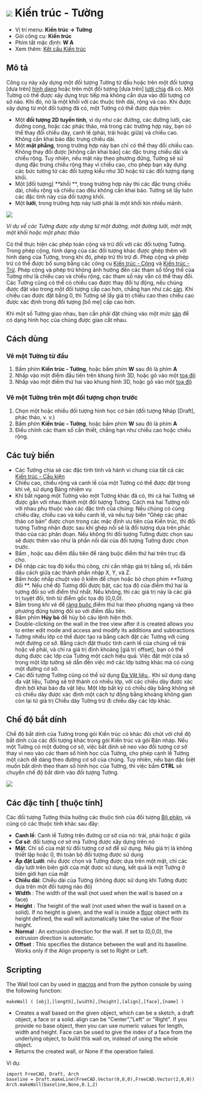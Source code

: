 # ![](images/Arch_Wall.svg) Kiến trúc - Tường

- Vị trí menu: **Kiến trúc → Tường**
- Gói công cụ: **Kiến trúc**
- Phím tắt mặc định: **W A**
- Xem thêm: [Kết cấu Kiến trúc](Arch_Structure)

## Mô tả

Công cụ này xây dựng một đối tượng Tường từ đầu hoặc trên một đối tượng [dựa trên] [hình dạng](Part_Module) hoặc trên một đối tượng [dựa trên] [lưới chia](Mesh_Module) đã có. Một Tường có thể được xây dựng trực tiếp mà không cần dựa vào đối tượng cơ sở nào. Khi đó, nó là một khối với các thuộc tính dài, rộng và cao. Khi được xây dựng từ một đối tượng đã có, một Tường có thể được dựa trên:

- Một **đối tượng 2D tuyến tính**, ví dụ như các đường, các đường lưới, các đường cong, hoặc các phác thảo, mà trong các trường hợp này, bạn có thể thay đổi chiều dày, canh lề (phải, trái hoặc giữa) và chiều cao. Không cần khai báo đặc trưng chiều dài.
- Một **mặt phẳng**, trong trường hợp này bạn chỉ có thể thay đổi chiều cao. Không thay đổi được [không cần khai báo] các đặc trưng chiều dài và chiều rộng. Tuy nhiên, nếu mặt này theo phương đứng, Tường sẽ sử dụng đặc trưng chiều rộng thay vì chiều cao, cho phép bạn xây dựng các bức tường từ các đối tượng kiểu như 3D hoặc từ các đối tượng dạng khối.
- Một [đối tượng] **khối **, trong trường hợp này thì các đặc trưng chiều dài, chiều rộng và chiều cao đều không cần khai báo. Tường sẽ lấy luôn các đặc tính này của đối tượng khối.
- Một **lưới**, trong trường hợp này lưới phải là một khối kín nhiều mảnh.

![](images/Arch_Wall_example.jpg)

*Ví dụ về các Tường được xây dựng từ một đường, một đường lưới, một mặt, một khối hoặc một phác thảo*

Có thể thực hiện các phép toán cộng và trừ đối với các đối tượng Tường. Trong phép cộng, hình dạng của các đối tượng khác được ghép thêm với hình dạng của Tường, trong khi đó, phép trừ thì trừ đi. Phép cộng và phép trừ có thể được bổ sung bằng các công cụ [Kiến trúc - Cộng](Arch_Add) và [Kiến trúc - Trừ](Arch_Remove). Phép cộng và phép trừ không ảnh hưởng đến các tham số tổng thể của Tường như là chiều cao và chiều rộng, các tham số này vẫn có thể thay đổi. Các Tường cũng có thể có chiều cao được thay đổi tự động, nếu chúng được đặt vào trong một đối tượng cấp cao hơn, chẳng hạn như các [sàn](Arch_Floor "wikilink"). Khi chiều cao được đặt bằng 0, thì Tường sẽ lấy giá trị chiều cao theo chiều cao được xác định trong đối tượng [bố mẹ] cấp cao hơn.

Khi một số Tường giao nhau, bạn cần phải đặt chúng vào một mức [sàn](Arch_Floor "wikilink") để có dạng hình học của chúng được giao cắt nhau.

## Cách dùng

### Vẽ một Tường từ đầu

1. Bấm phím **Kiến trúc - Tường**, hoặc bấm phím **W** sau đó là phím **A**
2. Nhấp vào một điểm đầu tiên trên khung hình 3D, hoặc gõ vào một [toạ độ](Draft_Coordinates "wikilink")
3. Nhấp vào một điểm thứ hai vào khung hình 3D, hoặc gõ vào một [toạ độ](Draft_Coordinates "wikilink")

### Vẽ một Tường trên một đối tượng chọn trước

1. Chọn một hoặc nhiều đối tượng hình học cơ bản (đối tượng Nháp [Draft], phác thảo, v. v.)
2. Bấm phím **Kiến trúc - Tường**, hoặc bấm phím **W** sau đó là phím **A**
3. Điều chỉnh các tham số cần thiết, chẳng hạn như chiều cao hoặc chiều rộng.

## Các tuỳ biến

- Các Tường chia sẻ các đặc tính tính và hành vi chung của tất cả các [Kiến trúc - Cấu kiện](Arch_Component "wikilink")
- Chiều cao, chiều rộng và canh lề của một Tường có thể được đặt trong khi vẽ, sử dụng Bảng nhiệm vụ
- Khi bắt ngang một Tường vào một Tường khác đã có, thì cả hai Tường sẽ được gắn với nhau thành một đối tượng Tường. Cách mà hai Tường nối với nhau phụ thuộc vào các đặc tính của chúng: Nếu chúng có cùng chiều dày, chiều cao và kiểu canh lề, và nếu tuỳ biến “Ghép các phác thảo cơ bản” được chọn trong các mặc định ưu tiên của Kiến trúc, thì đối tượng Tường nhận được sau khi ghép nối sẽ là đối tượng dựa trên phác thảo của các phân đoạn. Nếu không thì đối tượng Tường được chọn sau sẽ được thêm vào như là phần nối dài của đối tượng Tường được chọn trước.
- Bấm , hoặc sau điểm đầu tiên để ràng buộc điểm thứ hai trên trục đã cho.
- Để nhập các toạ độ kiểu thủ công, chỉ cần nhập giá trị bằng số, rồi bấm dấu cách giữa các thành phần nhập X, Y, và Z.
- Bấm hoặc nhấp chuột vào ô kiểm để chọn hoặc bỏ chọn phím **Tương đối **. Nếu chế độ Tương đối được bật, các tọa độ của điểm thứ hai là tương đối so với điểm thứ nhất. Nếu không, thì các giá trị này là các giá trị tuyệt đối, tính từ điểm gốc tọa độ (0,0,0).
- Bấm trong khi vẽ để [ràng buộc ](Draft_Constrain "wikilink") điểm thứ hai theo phương ngang và theo phương đứng tương đối so với điểm đầu tiên.
- Bấm phím **Hủy bỏ** để hủy bỏ câu lệnh hiện thời.
- Double-clicking on the wall in the tree view after it is created allows you to enter edit mode and access and modify its additions and subtractions
- Tường nhiều lớp có thể được tạo ra bằng cách đặt các Tường với cùng một đường cơ sở. Bằng cách đặt thuộc tính canh lề của chúng về trái hoặc về phải, và chỉ ra giá trị định khoảng [giá trị offset], bạn có thể dựng được các lớp của Tường một cách hiệu quả. Việc đặt một cửa sổ trong một lớp tường sẽ dẫn đến việc mở các lớp tường khác mà có cùng một đường cơ sở.
- Các đối tượng Tường cũng có thể sử dụng [Đa Vật liệu ](Arch_MultiMaterial "wikilink"). Khi sử dụng dạng đa vật liệu, Tường sẽ trở thành có nhiều lớp, với các chiều dày được xác định bởi khai báo đa vật liệu. Một lớp bất kỳ có chiều dày bằng không sẽ có chiều dày được xác định một cách tự động bằng khoảng không gian còn lại từ giá trị Chiều dày Tường trừ đi chiều dày các lớp khác.

## Chế độ bắt dính

Chế độ bắt dính của Tường trong gói Kiến trúc có khác đôi chút với chế độ bắt dính của các đối tượng khác trong gói Kiến trúc và gói Bản nháp. Nếu một Tường có một đường cơ sở, việc bắt dính sẽ neo vào đối tượng cơ sở thay vì neo vào các tham số hình học của Tường, cho phép canh lề Tường một cách dễ dàng theo đường cơ sở của chúng. Tuy nhiên, nếu bạn đặc biệt muốn bắt dính theo tham số hình học của Tường, thì việc bấm **CTRL** sẽ chuyển chế độ bắt dính vào đối tượng Tường.

![](images/Arch_wall_snap.jpg)

## Các đặc tính [ thuộc tính]

Các đối tượng Tường thừa hưởng các thuộc tính của đối tượng [Bộ phận](Part_Module "wikilink"), và cũng có các thuộc tính khác sau đây:

- **Canh lề**: Canh lề Tường trên đường cơ sở của nó: trái, phải hoặc ở giữa
- **Cơ sở**: đối tượng cơ sở mà Tường được xây dựng trên nó
- **Mặt**: Chỉ số của mặt từ đối tượng cơ sở để sử dụng. Nếu giá trị là không thiết lập hoặc 0, thì toàn bộ đối tượng được sử dụng
- **Áp đặt Lưới**: nếu được chọn và Tường được dựa trên một mặt, chỉ các dây lưới trên biên giới của mặt được sử dụng, kết quả là một Tường ở biên giới hạn của mặt
- **Chiều dài**: Chiều dài của Tường (không được sử dụng khi Tường được dựa trên một đối tượng nào đó)
- **Width** : The width of the wall (not used when the wall is based on a face)
- **Height** : The height of the wall (not used when the wall is based on a solid). If no height is given, and the wall is inside a [floor](Arch_Floor "wikilink") object with its height defined, the wall will automatically take the value of the floor height.
- **Normal** : An extrusion direction for the wall. If set to (0,0,0), the extrusion direction is automatic.
- **Offset** : This specifies the distance between the wall and its baseline. Works only if the Align property is set to Right or Left.

## Scripting

The Wall tool can by used in [macros](macros "wikilink") and from the python console by using the following function:

    makeWall ( [obj],[length],[width],[height],[align],[face],[name] ) 
    

- Creates a wall based on the given object, which can be a sketch, a draft object, a face or a solid. align can be "Center","Left" or "Right". If you provide no base object, then you can use numeric values for length, width and height. Face can be used to give the index of a face from the underlying object, to build this wall on, instead of using the whole object.
- Returns the created wall, or None if the operation failed.

Ví dụ:

    import FreeCAD, Draft, Arch 
    baseline = Draft.makeLine(FreeCAD.Vector(0,0,0),FreeCAD.Vector(2,0,0)) 
    Arch.makeWall(baseline,None,0.1,2)